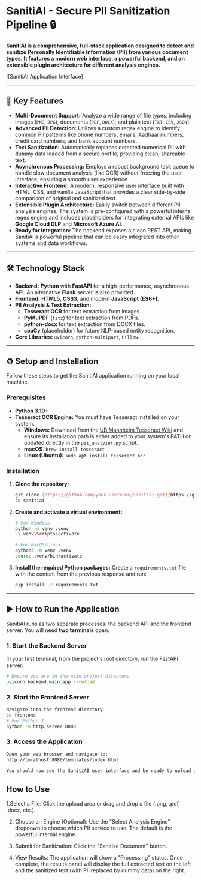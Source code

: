 # SanitiAI - Secure PII Sanitization Pipeline 🔒

**SanitiAI is a comprehensive, full-stack application designed to detect and sanitize Personally Identifiable Information (PII) from various document types. It features a modern web interface, a powerful backend, and an extensible plugin architecture for different analysis engines.**

![SanitiAI Application Interface]

---

## 🚀 Key Features

* **Multi-Document Support:** Analyze a wide range of file types, including images (`PNG`, `JPG`), documents (`PDF`, `DOCX`), and plain text (`TXT`, `CSV`, `JSON`).
* **Advanced PII Detection:** Utilizes a custom regex engine to identify common PII patterns like phone numbers, emails, Aadhaar numbers, credit card numbers, and bank account numbers.
* **Text Sanitization:** Automatically replaces detected numerical PII with dummy data loaded from a secure profile, providing clean, shareable text.
* **Asynchronous Processing:** Employs a robust background task queue to handle slow document analysis (like OCR) without freezing the user interface, ensuring a smooth user experience.
* **Interactive Frontend:** A modern, responsive user interface built with HTML, CSS, and vanilla JavaScript that provides a clear side-by-side comparison of original and sanitized text.
* **Extensible Plugin Architecture:** Easily switch between different PII analysis engines. The system is pre-configured with a powerful internal regex engine and includes placeholders for integrating external APIs like **Google Cloud DLP** and **Microsoft Azure AI**.
* **Ready for Integration:** The backend exposes a clean REST API, making SanitiAI a powerful pipeline that can be easily integrated into other systems and data workflows.

---

## 🛠️ Technology Stack

* **Backend:** **Python** with **FastAPI** for a high-performance, asynchronous API. An alternative **Flask** server is also provided.
* **Frontend:** **HTML5**, **CSS3**, and modern **JavaScript (ES6+)**.
* **PII Analysis & Text Extraction:**
    * **Tesseract OCR** for text extraction from images.
    * **PyMuPDF** (`fitz`) for text extraction from PDFs.
    * **python-docx** for text extraction from DOCX files.
    * **spaCy** (placeholder) for future NLP-based entity recognition.
* **Core Libraries:** `uvicorn`, `python-multipart`, `Pillow`.

---

## ⚙️ Setup and Installation

Follow these steps to get the SanitiAI application running on your local machine.

### Prerequisites

* **Python 3.10+**
* **Tesseract OCR Engine:** You must have Tesseract installed on your system.
    * **Windows:** Download from the [UB Mannheim Tesseract Wiki](https://github.com/UB-Mannheim/tesseract/wiki) and ensure its installation path is either added to your system's PATH or updated directly in the `pii_analyzer.py` script.
    * **macOS:** `brew install tesseract`
    * **Linux (Ubuntu):** `sudo apt install tesseract-ocr`

### Installation

1.  **Clone the repository:**
    ```bash
    git clone [https://github.com/your-username/sanitiai.git](https://github.com/your-username/sanitiai.git)
    cd sanitiai
    ```

2.  **Create and activate a virtual environment:**
    ```bash
    # For Windows
    python -m venv .venv
    .\.venv\Scripts\activate

    # For macOS/Linux
    python3 -m venv .venv
    source .venv/bin/activate
    ```

3.  **Install the required Python packages:**
    Create a `requirements.txt` file with the content from the previous response and run:
    ```bash
    pip install -r requirements.txt
    ```

---

## ▶️ How to Run the Application

SanitiAI runs as two separate processes: the backend API and the frontend server. You will need **two terminals** open.

### 1. Start the Backend Server

In your first terminal, from the project's root directory, run the FastAPI server:

```bash
# Ensure you are in the main project directory
uvicorn backend.main:app --reload
```
### 2. Start the Frontend Server
```bash
Navigate into the frontend directory
cd frontend
# For Python 3
python -m http.server 8080
```
### 3. Access the Application
```bash
Open your web browser and navigate to:
http://localhost:8080/templates/index.html

You should now see the SanitiAI user interface and be ready to upload documents.
```
##  How to Use
1.Select a File: Click the upload area or drag and drop a file (.png, .pdf, .docx, etc.).

2. Choose an Engine (Optional): Use the "Select Analysis Engine" dropdown to choose which PII service to use. The default is the powerful internal engine.

3. Submit for Sanitization: Click the "Sanitize Document" button.

4. View Results: The application will show a "Processing" status. Once complete, the results panel will display the full extracted text on the left and the sanitized text (with PII replaced by dummy data) on the right.

